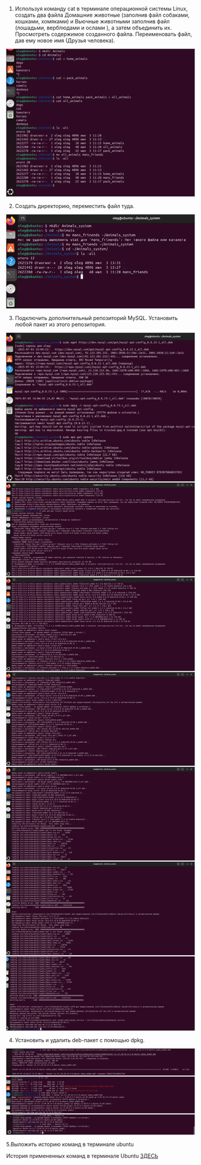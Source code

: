 1. Используя команду cat в терминале операционной системы Linux, создать
два файла Домашние животные (заполнив файл собаками, кошками,
хомяками) и Вьючные животными заполнив файл (лошадьми, верблюдами и
ослами ), а затем объединить их. Просмотреть содержимое созданного файла.
Переименовать файл, дав ему новое имя (Друзья человека).


![task1](img/task1.png)

2. Создать директорию, переместить файл туда.

![task2](img/task2.png)

3. Подключить дополнительный репозиторий MySQL. Установить любой пакет
из этого репозитория.

![task3_1](img/task3_1.png)
![task3_2](img/task3_2.png)
![task3_3](img/task3_3.png)
![task3_4](img/task3_4.png)
![task3_5](img/task3_5.png)
![task3_6](img/task3_6.png)
![task3_7](img/task3_7.png)

4. Установить и удалить deb-пакет с помощью dpkg.

![task4_1](img/task4_1.png)
![task4_2](img/task4_2.png)
![task4_3](img/task4_3.png)

5.Выложить историю команд в терминале ubuntu

История примененных команд в терминале Ubuntu [ЗДЕСЬ](HistoryOfUbuntuTerminalCommands.md)